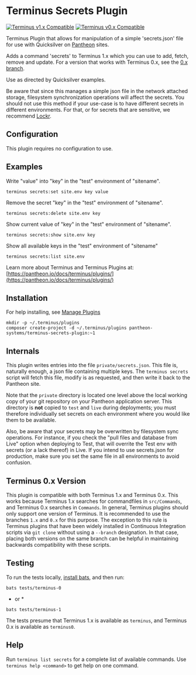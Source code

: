 # Terminus Secrets Plugin

[![Terminus v1.x Compatible](https://img.shields.io/badge/terminus-v1.x-green.svg)](https://github.com/pantheon-systems/terminus-secrets-plugin/tree/1.x)
[![Terminus v0.x Compatible](https://img.shields.io/badge/terminus-v0.x-green.svg)](https://github.com/pantheon-systems/terminus-secrets-plugin/tree/0.x)

Terminus Plugin that allows for manipulation of a simple 'secrets.json' file for use with Quicksilver on [Pantheon](https://www.pantheon.io) sites.

Adds a command 'secrets' to Terminus 1.x which you can use to add, fetch, remove and update. For a version that works with Terminus 0.x, see the [0.x branch](https://github.com/pantheon-systems/terminus-secrets-plugin/tree/0.x).

Use as directed by Quicksilver examples.

Be aware that since this manages a simple json file in the network attached storage, filesystem synchronization operations will affect the secrets. You should not use this method if your use-case is to have different secrets in different environments. For that, or for secrets that are sensitive, we recommend [Lockr](https://github.com/lockr/lockr-terminus).

## Configuration

This plugin requires no configuration to use.

## Examples
Write "value" into "key" in the "test" environment of "sitename".
```
terminus secrets:set site.env key value
```

Remove the secret "key" in the "test" environment of "sitename".
```
terminus secrets:delete site.env key
```

Show current value of "key" in the "test" environment of "sitename".
```
terminus secrets:show site.env key
```

Show all available keys in the "test" environment of "sitename"
```
terminus secrets:list site.env
```

Learn more about Terminus and Terminus Plugins at:
[https://pantheon.io/docs/terminus/plugins/](https://pantheon.io/docs/terminus/plugins/)

## Installation
For help installing, see [Manage Plugins](https://pantheon.io/docs/terminus/plugins/)
```
mkdir -p ~/.terminus/plugins
composer create-project -d ~/.terminus/plugins pantheon-systems/terminus-secrets-plugin:~1
```

## Internals

This plugin writes entries into the file `private/secrets.json`.  This file is, naturally enough, a json file containing multiple keys.  The `terminus secrets` script will fetch this file, modify is as requested, and then write it back to the Pantheon site.

Note that the `private` directory is located one level above the local working copy of your git repository on your Pantheon application server. This directory is **not** copied to `test` and `live` during deployments; you must therefore individually set secrets on each environment where you would like them to be available.

Also, be aware that your secrets may be overwritten by filesystem sync operations. For instance, if you check the "pull files and database from Live" option when deploying to Test, that will overrite the Test env with secrets (or a lack thereof) in Live. If you intend to use secrets.json for production, make sure you set the same file in all environments to avoid confusion.

## Terminus 0.x Version

This plugin is compatible with both Terminus 1.x and Terminus 0.x. This works because Terminus 1.x searches for commandfiles in `src/Commands`, and Terminus 0.x searches in `Commands`. In general, Terminus plugins should only support one version of Terminus. It is recommended to use the branches `1.x` and `0.x` for this purpose. The exception to this rule is Terminus plugins that have been widely installed in Continuous Integration scripts via `git clone` without using a `--branch` designation. In that case, placing both versions on the same branch can be helpful in maintaining backwards compatibility with these scripts.

## Testing

To run the tests locally, [install bats](https://github.com/sstephenson/bats#installing-bats-from-source), and then run:

`bats tests/terminus-0`

 * or *
 
`bats tests/terminus-1`

The tests presume that Terminus 1.x is available as `terminus`, and Terminus 0.x is available as `terminus0`.

## Help
Run `terminus list secrets` for a complete list of available commands. Use `terminus help <command>` to get help on one command.
